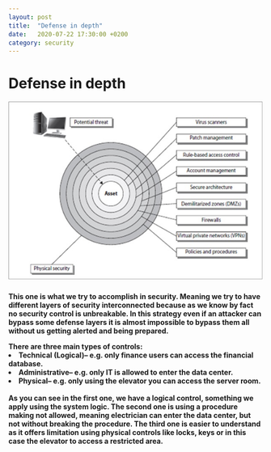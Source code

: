 ```yaml
---
layout: post
title:  "Defense in depth"
date:   2020-07-22 17:30:00 +0200
category: security
---
```

<h1>Defense in depth</h1>

![Defense in depth](assets/Defense-in-depth.jpg)
<h4>
<p>This one is what we try to accomplish in security. Meaning we try to have different layers of security interconnected because as we know by fact no security control is unbreakable. In this strategy even if an attacker can bypass some defense layers it is almost impossible to bypass them all without us getting alerted and being prepared. 
</p>
There are three main types of controls:
<li><B>Technical (Logical)</B>– e.g. only finance users can access the financial database.</li>
<li><B>Administrative</B>– e.g. only IT is allowed to enter the data center.</li>
<li><B>Physical</B>– e.g. only using the elevator you can access the server room.</li>
<BR>
As you can see in the first one, we have a logical control, something we apply using the system logic.
The second one is using a procedure making not allowed, meaning electrician can enter the data center, but not without breaking the procedure. 
The third one is easier to understand as it offers limitation using physical controls like locks, keys or in this case the elevator to access a restricted area.
</h4>